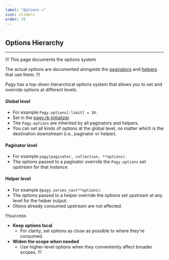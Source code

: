 ```yaml
---
label: "Options ✳"
icon: sliders
order: 70
---
```


#

## Options Hierarchy

---

!!! This page documents the options system

The actual options are documented alongside the [paginators](paginators) and [helpers](helpers) that use them.
!!!

Pagy has a top-down hierarchical options system that allows you to set and override options at different levels.

#### Global level

- For example `Pagy.options[:limit] = 10`.
- Set in the [pagy.rb initializer](../resources/initializer).
- The `Pagy.options` are inherited by all paginators and helpers.
- You can set all kinds of options at the global level, no matter which is the destination downstream (i.e., paginator or helper).

#### Paginator level

- For example `pagy(paginator, collection, **options)`.
- The options passed to a paginator override the `Pagy.options` set upstream for that instance. 

#### Helper level

- For example `@pagy.series_nav(**options)`.
- The options passed to a helper override the options set upstream at any level for the helper output.
- Otions already consumed upstream are not affected.

!!!success

- **Keep options local**
  - For clarity, set options as close as possible to where they're consumed.
- **Widen the scope when needed**
  - Use higher-level options when they conveniently affect broader scopes.
!!!
